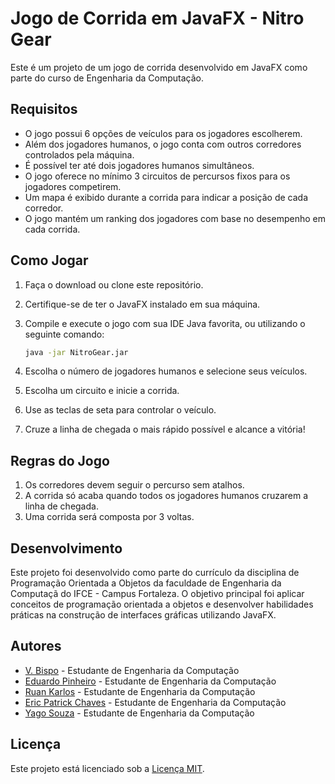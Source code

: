 # Jogo de Corrida em JavaFX - Nitro Gear

Este é um projeto de um jogo de corrida desenvolvido em JavaFX como parte do curso de Engenharia da Computação.

## Requisitos

- O jogo possui 6 opções de veículos para os jogadores escolherem.
- Além dos jogadores humanos, o jogo conta com outros corredores controlados pela máquina.
- É possível ter até dois jogadores humanos simultâneos.
- O jogo oferece no mínimo 3 circuitos de percursos fixos para os jogadores competirem.
- Um mapa é exibido durante a corrida para indicar a posição de cada corredor.
- O jogo mantém um ranking dos jogadores com base no desempenho em cada corrida.

## Como Jogar

1. Faça o download ou clone este repositório.
2. Certifique-se de ter o JavaFX instalado em sua máquina.
3. Compile e execute o jogo com sua IDE Java favorita, ou utilizando o seguinte comando:

   ```bash
   java -jar NitroGear.jar
   ```

4. Escolha o número de jogadores humanos e selecione seus veículos.
5. Escolha um circuito e inicie a corrida.
6. Use as teclas de seta para controlar o veículo.
7. Cruze a linha de chegada o mais rápido possível e alcance a vitória!

## Regras do Jogo

1. Os corredores devem seguir o percurso sem atalhos.
2. A corrida só acaba quando todos os jogadores humanos cruzarem a linha de chegada.
3. Uma corrida será composta por 3 voltas.

## Desenvolvimento

Este projeto foi desenvolvido como parte do currículo da disciplina de Programação Orientada a Objetos da faculdade de Engenharia da Computaçã do IFCE - Campus Fortaleza. O objetivo principal foi aplicar conceitos de programação orientada a objetos e desenvolver habilidades práticas na construção de interfaces gráficas utilizando JavaFX.

## Autores

- [V. Bispo](https://github.com/usasag) - Estudante de Engenharia da Computação
- [Eduardo Pinheiro](https://github.com/eduardo-pinheirop) - Estudante de Engenharia da Computação
- [Ruan Karlos](https://github.com/ruankarlos1) - Estudante de Engenharia da Computação
- [Eric Patrick Chaves](https://github.com/pattchvs) - Estudante de Engenharia da Computação
- [Yago Souza](https://github.com/Nhagss) - Estudante de Engenharia da Computação

## Licença

Este projeto está licenciado sob a [Licença MIT](LICENSE).
